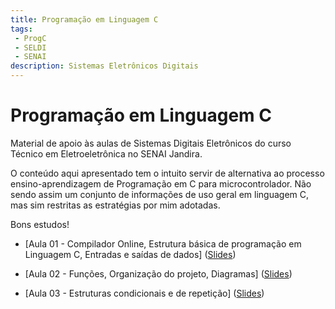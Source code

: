 ```yaml
---
title: Programação em Linguagem C
tags:
 - ProgC
 - SELDI
 - SENAI
description: Sistemas Eletrônicos Digitais
---
```


# Programação em Linguagem C

Material de apoio às aulas de Sistemas Digitais Eletrônicos do curso
Técnico em Eletroeletrônica no SENAI Jandira.

O conteúdo aqui apresentado tem o intuito servir de alternativa ao processo
ensino-aprendizagem de Programação em C para microcontrolador.
Não sendo assim um conjunto de informações de uso geral em linguagem C,
mas sim restritas as estratégias por mim adotadas.

Bons estudos!


* [Aula 01 - Compilador Online, Estrutura básica de programação em Linguagem C, Entradas e saídas de dados]
([Slides](https://github.com/JoseWRPereira/aula-progC/blob/master/progC-01.pdf?raw=true))

* [Aula 02 - Funções, Organização do projeto, Diagramas]
([Slides](https://github.com/JoseWRPereira/aula-progC/blob/master/progC-02.pdf?raw=true))

* [Aula 03 - Estruturas condicionais e de repetição]
([Slides](https://github.com/JoseWRPereira/aula-progC/blob/master/progC-03.pdf?raw=true))
